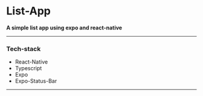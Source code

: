# List-App

**A simple list app using expo and react-native**

---

### Tech-stack

- React-Native
- Typescript
- Expo
- Expo-Status-Bar

---

